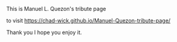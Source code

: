 This is Manuel L. Quezon's tribute page

to visit https://chad-wick.github.io/Manuel-Quezon-tribute-page/

Thank you I hope you enjoy it.
